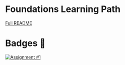# Foundations Learning Path

[Full README](https://github.com/DareData/nos-lp-foundations/blob/main/README.md)

# Badges 🏅️

[![Assignment #1](https://github.com/OlivierPaulo/lp-foundations/actions/workflows/ci.yml/badge.svg)](https://github.com/OlivierPaulo/lp-foundations/actions/workflows/ci.yml)